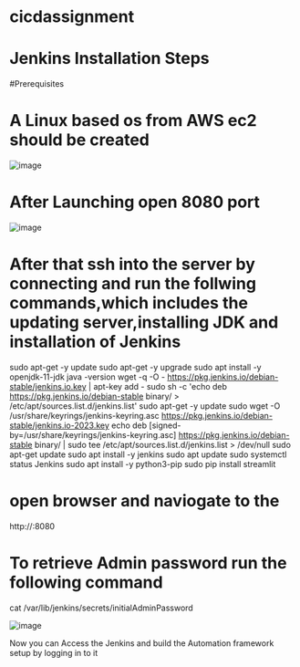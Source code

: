 # cicdassignment

# Jenkins Installation Steps

#Prerequisites
# A Linux based os from AWS ec2 should be created 
![image](https://github.com/Akhilbmsb/cicdassignment/assets/54345937/5f6996c3-79c7-47dd-992b-d65625fdcaa4)
# After Launching open 8080 port
![image](https://github.com/Akhilbmsb/cicdassignment/assets/54345937/e6c8cf56-9cd1-4218-8444-b30f89e3f200)
# After that ssh into the server by connecting and run the follwing commands,which includes the updating server,installing JDK and installation of Jenkins

sudo apt-get -y update 
sudo apt-get -y upgrade 
sudo apt install -y openjdk-11-jdk 
java -version
wget -q -O - https://pkg.jenkins.io/debian-stable/jenkins.io.key | apt-key add -
sudo sh -c 'echo deb https://pkg.jenkins.io/debian-stable binary/ >  /etc/apt/sources.list.d/jenkins.list'
sudo apt-get -y update 
sudo wget -O /usr/share/keyrings/jenkins-keyring.asc   https://pkg.jenkins.io/debian-stable/jenkins.io-2023.key
echo deb [signed-by=/usr/share/keyrings/jenkins-keyring.asc]   https://pkg.jenkins.io/debian-stable binary/ | sudo tee   /etc/apt/sources.list.d/jenkins.list > /dev/null
sudo apt-get update
sudo apt install -y jenkins 
sudo apt update
sudo systemctl status Jenkins
sudo apt install -y python3-pip
sudo pip install streamlit

# open browser and naviogate to the 
http://<instanceIPaddress>:8080

# To retrieve Admin password run the following command

cat /var/lib/jenkins/secrets/initialAdminPassword

![image](https://github.com/Akhilbmsb/cicdassignment/assets/54345937/b20be95f-a7eb-4466-a9bb-568f34aa6f7d)

Now you can Access the Jenkins and build the Automation framework setup by logging in to it


